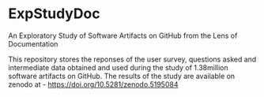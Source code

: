 # ExpStudyDoc
An Exploratory Study of Software Artifacts on GitHub from the Lens of Documentation

This repository stores the reponses of the user survey, questions asked and intermediate data obtained and used during the study of 1.38million software artifacts on GitHub.
The results of the study are available on zenodo at - https://doi.org/10.5281/zenodo.5195084

